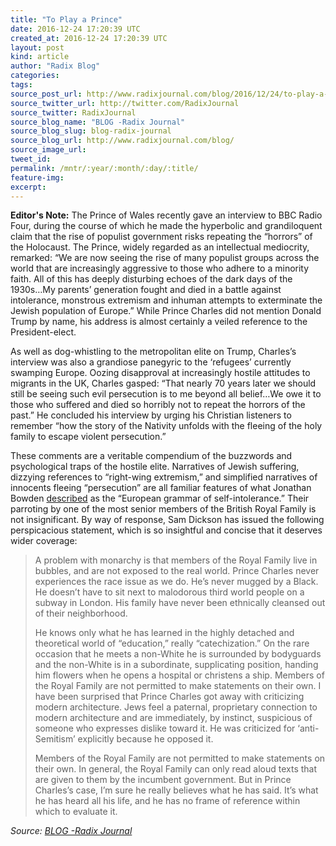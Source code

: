 ```yaml
---
title: "To Play a Prince"
date: 2016-12-24 17:20:39 UTC
created_at: 2016-12-24 17:20:39 UTC
layout: post
kind: article
author: "Radix Blog"
categories: 
tags: 
source_post_url: http://www.radixjournal.com/blog/2016/12/24/to-play-a-prince
source_twitter_url: http://twitter.com/RadixJournal
source_twitter: RadixJournal
source_blog_name: "BLOG -Radix Journal"
source_blog_slug: blog-radix-journal
source_blog_url: http://www.radixjournal.com/blog/
source_image_url: 
tweet_id:
permalink: /mntr/:year/:month/:day/:title/
feature-img: 
excerpt:
---
```

<p><strong>Editor's Note:</strong> The Prince of Wales recently gave an interview to BBC Radio Four, during the course of which he made the hyperbolic and grandiloquent claim that the rise of populist government risks repeating the “horrors” of the Holocaust. The Prince, widely regarded as an intellectual mediocrity, remarked: “We are now seeing the rise of many populist groups across the world that are increasingly aggressive to those who adhere to a minority faith. All of this has deeply disturbing echoes of the dark days of the 1930s…My parents’ generation fought and died in a battle against intolerance, monstrous extremism and inhuman attempts to exterminate the Jewish population of Europe.” While Prince Charles did not mention Donald Trump by name, his address is almost certainly a veiled reference to the President-elect.  </p>
<p>As well as dog-whistling to the metropolitan elite on Trump, Charles’s interview was also a grandiose panegyric to the ‘refugees’ currently swamping Europe. Oozing disapproval at increasingly hostile attitudes to migrants in the UK, Charles gasped: “That nearly 70 years later we should still be seeing such evil persecution is to me beyond all belief…We owe it to those who suffered and died so horribly not to repeat the horrors of the past.” He concluded his interview by urging his Christian listeners to remember “how the story of the Nativity unfolds with the fleeing of the holy family to escape violent persecution.” </p>
<p>These comments are a veritable compendium of the buzzwords and psychological traps of the hostile elite. Narratives of Jewish suffering, dizzying references to “right-wing extremism,” and simplified narratives of innocents fleeing “persecution” are all familiar features of what Jonathan Bowden <a href="https://www.youtube.com/watch?v=aR4MvD9IEAE">described</a> as the “European grammar of self-intolerance.” Their parroting by one of the most senior members of the British Royal Family is not insignificant. By way of response, Sam Dickson has issued the following perspicacious statement, which is so insightful and concise that it deserves wider coverage:</p>
<blockquote>
<p>A problem with monarchy is that members of the Royal Family live in bubbles, and are not exposed to the real world. Prince Charles never experiences the race issue as we do. He’s never mugged by a Black. He doesn’t have to sit next to malodorous third world people on a subway in London. His family have never been ethnically cleansed out of their neighborhood.</p>
<p>He knows only what he has learned in the highly detached and theoretical world of “education,” really “catechization.” On the rare occasion that he meets a non-White he is surrounded by bodyguards and the non-White is in a subordinate, supplicating position, handing him flowers when he opens a hospital or christens a ship. Members of the Royal Family are not permitted to make statements on their own.
I have been surprised that Prince Charles got away with criticizing modern architecture. Jews feel a paternal, proprietary connection to modern architecture and are immediately, by instinct, suspicious of someone who expresses dislike toward it. He was criticized for ‘anti-Semitism’ explicitly because he opposed it. </p>
<p>Members of the Royal Family are not permitted to make statements on their own. In general, the Royal Family can only read aloud texts that are given to them by the incumbent government. But in Prince Charles’s case, I’m sure he really believes what he has said. It’s what he has heard all his life, and he has no frame of reference within which to evaluate it. </p>
</blockquote><div class="">
    <i>Source: <a href="http://www.radixjournal.com/blog/">BLOG -Radix Journal</a></i>
</div>
